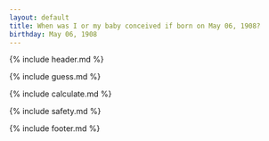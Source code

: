 ```yaml
---
layout: default
title: When was I or my baby conceived if born on May 06, 1908?
birthday: May 06, 1908
---
```


{% include header.md %}

{% include guess.md %}

{% include calculate.md %}

{% include safety.md %}

{% include footer.md %}




